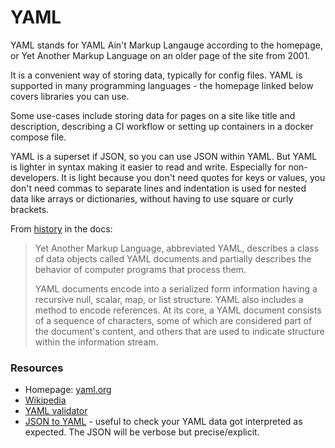 # YAML

YAML stands for YAML Ain't Markup Langauge according to the homepage, or Yet Another Markup Language on an older page of the site from 2001.

It is a convenient way of storing data, typically for config files. YAML is supported in many programming languages - the homepage linked below covers libraries you can use.

Some use-cases include storing data for pages on a site like title and description, describing a CI workflow or setting up containers in a docker compose file.

YAML is a superset if JSON, so you can use JSON within YAML. But YAML is lighter in syntax making it easier to read and write. Especially for non-developers. It is light because you don't need quotes for keys or values, you don't need commas to separate lines and indentation is used for nested data like arrays or dictionaries, without having to use square or curly brackets.

From [history](https://yaml.org/spec/history/2001-08-01.html) in the docs:

> Yet Another Markup Language, abbreviated YAML, describes a class of data objects called YAML documents and partially describes the behavior of computer programs that process them.
>
> YAML documents encode into a serialized form information having a recursive null, scalar, map, or list structure. YAML also includes a method to encode references. At its core, a YAML document consists of a sequence of characters, some of which are considered part of the document's content, and others that are used to indicate structure within the information stream.

### Resources

- Homepage: [yaml.org](https://yaml.org/)
- [Wikipedia](https://en.m.wikipedia.org/wiki/YAML)
- [YAML validator](https://codebeautify.org/yaml-validator)
- [JSON to YAML](https://onlineyamltools.com/convert-yaml-to-json) - useful to check your YAML data got interpreted as expected. The JSON will be verbose but precise/explicit.
